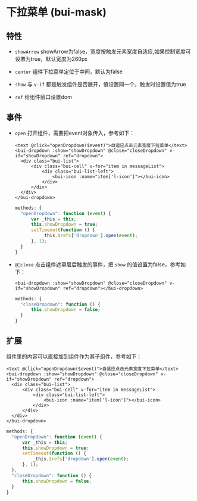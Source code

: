# 下拉菜单 \(bui-mask\)

## 特性

* `showArrow` showArrow为false，宽度按触发元素宽度自适应,如果控制宽度可设置为true，默认宽度为260px

* `center` 组件下拉菜单定位于中间，默认为false

* `show` 与 `v-if` 都是触发组件是否展开，值设置同一个，触发时设置值为true

* `ref` 给组件窗口设置dom


## 事件

* `open` 打开组件，需要把event对象传入，参考如下：

  ```
  <text @click="openDropdown($event)">自适应点击元素宽度下拉菜单</text>
  <bui-dropdown :show="showDropdown" @close="closeDropdown" v-if="showDropdown" ref="dropdown">
    <div class="bui-list">
        <div class="bui-cell" v-for="item in messageList">
            <div class="bui-list-left">
                <bui-icon :name="item['l-icon']"></bui-icon>
            </div>
        </div>
    </div>
  </bui-dropdown>
  ```

  ```js
  methods: {
    "openDropdown": function (event) {
        var _this = this;
        this.showDropdown = true;
        setTimeout(function () {
            _this.$refs['dropdown'].open(event);
        }, 1);
    }
  }
  ```

* `@close` 点击组件遮罩层后触发的事件，把 `show` 的值设置为false，参考如下：

  ```
  <bui-dropdown :show="showDropdown" @close="closeDropdown" v-if="showDropdown" ref="dropdown"></bui-dropdown>
  ```

  ```js
  methods: {
    "closeDropdown": function () {
        this.showDropdown = false;
    }
  }
  ```
  
## 扩展

  组件里的内容可以直接加到组件作为其子组件，参考如下：
  ```
  <text @click="openDropdown($event)">自适应点击元素宽度下拉菜单</text>
  <bui-dropdown :show="showDropdown" @close="closeDropdown" v-if="showDropdown" ref="dropdown">
    <div class="bui-list">
        <div class="bui-cell" v-for="item in messageList">
            <div class="bui-list-left">
                <bui-icon :name="item['l-icon']"></bui-icon>
            </div>
        </div>
    </div>
  </bui-dropdown>
  ```
  
  ```js
  methods: {
    "openDropdown": function (event) {
        var _this = this;
        this.showDropdown = true;
        setTimeout(function () {
            _this.$refs['dropdown'].open(event);
        }, 1);
    },
    "closeDropdown": function () {
        this.showDropdown = false;
    }
  }
  ```



  








